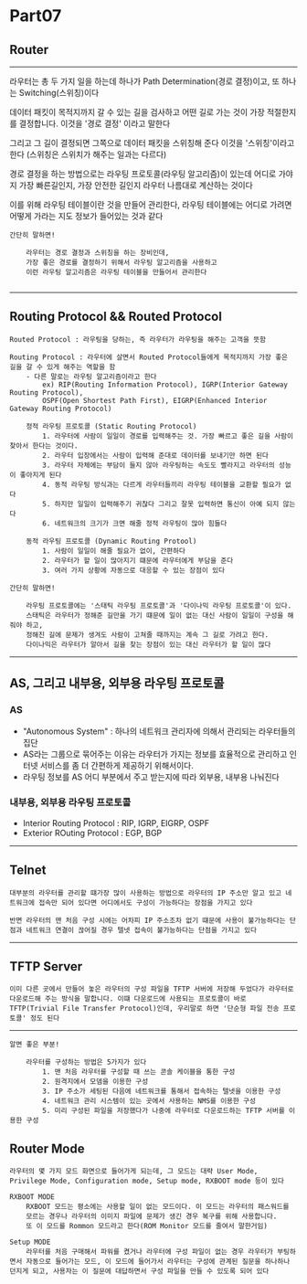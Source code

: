 # Part07

## Router
---

라우터는 총 두 가지 일을 하는데 하나가 Path Determination(경로 결정)이고, 또 하나는 Switching(스위칭)이다

데이터 패킷이 목적지까지 갈 수 있는 길을 검사하고 어떤 길로 가는 것이 가장 적절한지를 결정합니다. 
이것을 '경로 결정' 이라고 말한다

그리고 그 길이 결정되면 그쪽으로 데이터 패킷을 스위칭해 준다
이것을 '스위칭'이라고 한다 (스위칭은 스위치가 해주는 일과는 다르다)

경로 결정을 하는 방법으로는 라우팅 프로토콜(라우팅 알고리즘)이 있는데 어디로 가야지 가장 빠른길인지, 가장 안전한 길인지 라우터 나름대로 계산하는 것이다

이를 위해 라우팅 테이블이란 것을 만들어 관리한다, 라우팅 테이블에는 어디로 가려면 어떻게 가라는 지도 정보가 들어있는 것과 같다

```
간단히 말하면!

    라우터는 경로 결정과 스위칭을 하는 장비인데, 
    가장 좋은 경로를 결정하기 위해서 라우팅 알고리즘을 사용하고
    이런 라우팅 알고리즘은 라우팅 테이블을 만들어서 관리한다
    
```

---
## Routing Protocol && Routed Protocol
```
Routed Protocol : 라우팅을 당하는, 즉 라우터가 라우팅을 해주는 고객을 뜻함

Routing Protocol : 라우터에 살면서 Routed Protocol들에게 목적지까지 가장 좋은 길을 갈 수 있게 해주는 역할을 함
    - 다른 말로는 라우팅 알고리즘이라고 한다
        ex) RIP(Routing Information Protocol), IGRP(Interior Gateway Routing Protocol),
        OSPF(Open Shortest Path First), EIGRP(Enhanced Interior Gateway Routing Protocol)
    
    정적 라우팅 프로토콜 (Static Routing Protocol)
        1. 라우터에 사람이 일일이 경로를 입력해주는 것. 가장 빠르고 좋은 길을 사람이 찾아서 한다는 것이다.
        2. 라우터 입장에서는 사람이 입력해 준대로 데이터를 보내기만 하면 된다
        3. 라우터 자체에는 부담이 들지 않아 라우팅하는 속도도 빨라지고 라우터의 성능이 좋아지게 된다
        4. 동적 라우팅 방식과는 다르게 라우터들끼리 라우팅 테이블을 교환할 필요가 없다
        5. 하지만 일일이 입력해주기 귀찮다 그리고 잘못 입력하면 통신이 아예 되지 않는다
        6. 네트워크의 크기가 크면 해줄 정적 라우팅이 많아 힘들다

    동적 라우팅 프로토콜 (Dynamic Routing Protool)
        1. 사람이 일일이 해줄 필요가 없이, 간편하다
        2. 라우터가 할 일이 많아지기 떄문에 라우터에게 부담을 준다
        3. 여러 가지 상황에 자동으로 대응할 수 있는 장점이 있다
```
```
간단히 말하면!

    라우팅 프로토콜에는 '스태틱 라우팅 프로토콜'과 '다이나믹 라우팅 프로토콜'이 있다. 
    스태틱은 라우터가 정해준 길만을 가기 떄문에 일이 없는 대신 사람이 일일이 구성을 해줘야 하고, 
    정해진 길에 문제가 생겨도 사람이 고쳐줄 때까지는 계속 그 길로 가려고 한다. 
    다이나믹은 라우터가 알아서 길을 찾는 장점이 있는 대신 라우터가 할 일이 많다

```
---
## AS, 그리고 내부용, 외부용 라우팅 프로토콜

### AS
- "Autonomous System" : 하나의 네트워크 관리자에 의해서 관리되는 라우터들의 집단
- AS라는 그룹으로 묶어주는 이유는 라우터가 가지는 정보를 효율적으로 관리하고 인터넷 서비스를 좀 더 간편하게 제공하기 위해서이다.
- 라우팅 정보를 AS 어디 부분에서 주고 받는지에 따라 외부용, 내부용 나눠진다

 ### 내부용, 외부용 라우팅 프로토콜
 - Interior Routing Protocol : RIP, IGRP, EIGRP, OSPF
 - Exterior ROuting Protocol : EGP, BGP

---
## Telnet
```
대부분의 라우터를 관리할 떄가장 많이 사용하는 방법으로 라우터의 IP 주소만 알고 있고 네트워크에 접속만 되어 있다면 어디에서도 구성이 가능하다는 장점을 가지고 있다

반면 라우터의 맨 처음 구성 시에는 어차피 IP 주소조차 없기 떄문에 사용이 불가능하다는 단점과 네트워크 연결이 끊어질 경우 텔넷 접속이 불가능하다는 단점을 가지고 있다
```
---
## TFTP Server
```
이미 다른 곳에서 만들어 놓은 라우터의 구성 파일을 TFTP 서버에 저장해 두었다가 라우터로 다운로드해 주는 방식을 말합니다. 이떄 다운로드에 사용되는 프로토콜이 바로 TFTP(Trivial File Transfer Protocol)인데, 우리말로 하면 '단순형 파일 전송 프로토콜' 정도 된다
```
---
```
알면 좋은 부분!

    라우터를 구성하는 방법은 5가지가 있다
        1. 맨 처음 라우터를 구성할 때 쓰는 콘솔 케이블을 통한 구성
        2. 원격지에서 모뎀을 이용한 구성
        3. IP 주소가 세팅된 다음에 네트워크를 통해서 접속하는 텔넷을 이용한 구성
        4. 네트워크 관리 시스템이 있는 곳에서 사용하는 NMS를 이용한 구성
        5. 미리 구성된 파일을 저장했다가 나중에 라우터로 다운로드하는 TFTP 서버를 이용한 구성

```

## Router Mode
```
라우터의 몇 가지 모드 화면으로 들어가게 되는데, 그 모드는 대략 User Mode, Privilege Mode, Configuration mode, Setup mode, RXBOOT mode 등이 있다

RXBOOT MODE
    RXBOOT 모드는 평소에는 사용할 일이 없는 모드이다. 이 모드는 라우터의 패스워드를
    모르는 경우나 라우터의 이미지 파일에 문제가 생긴 경우 복구를 위해 사용합니다. 
    또 이 모드를 Rommon 모드라고 한다(ROM Monitor 모드를 줄여서 말한거임)

Setup MODE
    라우터를 처음 구매해서 파워를 켰거나 라우터에 구성 파일이 없는 경우 라우터가 부팅하면서 자동으로 들어가는 모드, 이 모드에 들어가서 라우터는 구성에 관계된 질문을 하나하나 던지게 되고, 사용자는 이 질문에 대답하면서 구성 파일을 만들 수 있도록 되어 있다
```